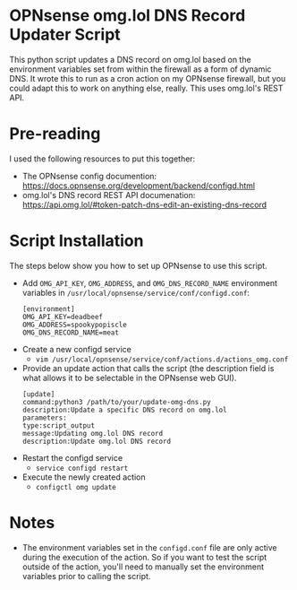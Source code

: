 # OPNsense omg.lol DNS Record Updater Script
This python script updates a DNS record on omg.lol based on the environment variables set from within the firewall as a form of dynamic DNS. It wrote this to run as a cron action on my OPNsense firewall, but you could adapt this to work on anything else, really. This uses omg.lol's REST API.

# Pre-reading
I used the following resources to put this together:
* The OPNsense config documention: https://docs.opnsense.org/development/backend/configd.html
* omg.lol's DNS record REST API documenation: https://api.omg.lol/#token-patch-dns-edit-an-existing-dns-record

# Script Installation
The steps below show you how to set up OPNsense to use this script.
* Add `OMG_API_KEY`, `OMG_ADDRESS`, and `OMG_DNS_RECORD_NAME` environment variables in `/usr/local/opnsense/service/conf/configd.conf`:
    ```
    [environment]
    OMG_API_KEY=deadbeef
    OMG_ADDRESS=spookypopiscle
    OMG_DNS_RECORD_NAME=meat
    ```
* Create a new configd service
    - `vim /usr/local/opnsense/service/conf/actions.d/actions_omg.conf`
* Provide an update action that calls the script (the description field is what allows it to be selectable in the OPNsense web GUI).
    ```
    [update]
    command:python3 /path/to/your/update-omg-dns.py
    description:Update a specific DNS record on omg.lol
    parameters:
    type:script_output
    message:Updating omg.lol DNS record
    description:Update omg.lol DNS record
    ```
* Restart the configd service
    - `service configd restart`
* Execute the newly created action
    - `configctl omg update`

# Notes
* The environment variables set in the `configd.conf` file are only active during the execution of the action. So if you want to test the script outside of the action, you'll need to manually set the environment variables prior to calling the script.
